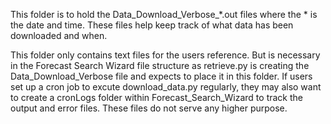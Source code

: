 This folder is to hold the Data_Download_Verbose_*.out files where the * is the date and time. These files help keep track of what data has been downloaded and when.

This folder only contains text files for the users reference. But is necessary in the Forecast Search Wizard file structure as retrieve.py is creating the Data_Download_Verbose 
file and expects to place it in this folder. If users set up a cron job to excute download_data.py regularly, they may also want to create a cronLogs folder within 
Forecast_Search_Wizard to track the output and error files. These files do not serve any higher purpose.
